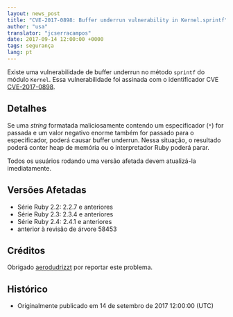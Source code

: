 ```yaml
---
layout: news_post
title: "CVE-2017-0898: Buffer underrun vulnerability in Kernel.sprintf"
author: "usa"
translator: "jcserracampos"
date: 2017-09-14 12:00:00 +0000
tags: segurança
lang: pt
---
```


Existe uma vulnerabilidade de buffer underrun no método `sprintf` do módulo `Kernel`.
Essa vulnerabilidade foi assinada com o identificador CVE [CVE-2017-0898](http://cve.mitre.org/cgi-bin/cvename.cgi?name=CVE-2017-0898).

## Detalhes

Se uma _string_ formatada maliciosamente contendo um especificador (`*`) for passada e um valor negativo enorme também for passado para o especificador, poderá causar buffer underrun.
Nessa situação, o resultado poderá conter heap de memória ou o interpretador Ruby poderá parar.

Todos os usuários rodando uma versão afetada devem atualizá-la imediatamente.

## Versões Afetadas

* Série Ruby 2.2: 2.2.7 e anteriores
* Série Ruby 2.3: 2.3.4 e anteriores
* Série Ruby 2.4: 2.4.1 e anteriores
* anterior à revisão de árvore 58453

## Créditos

Obrigado [aerodudrizzt](https://hackerone.com/aerodudrizzt) por reportar este problema.

## Histórico

* Originalmente publicado em 14 de setembro de 2017 12:00:00 (UTC)